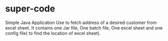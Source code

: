 # super-code

Simple Java Application Use to fetch address of a desired customer from excel sheet. 
It contains one Jar file, One batch file, One excel sheet and one config file( to find the location of excel sheet).
